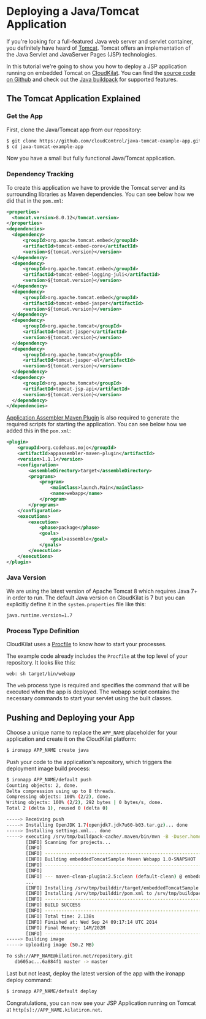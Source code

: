 # Deploying a Java/Tomcat Application

If you're looking for a full-featured Java web server and servlet container,
you definitely have heard of [Tomcat]. Tomcat offers an implementation of the
Java Servlet and JavaServer Pages (JSP) technologies.

In this tutorial we're going to show you how to deploy a JSP application running on embedded Tomcat on
[CloudKilat]. You can find the [source code on Github](https://github.com/cloudControl/java-tomcat-example-app)
and check out the [Java buildpack] for supported features.


## The Tomcat Application Explained
### Get the App
First, clone the Java/Tomcat app from our repository:

~~~bash
$ git clone https://github.com/cloudControl/java-tomcat-example-app.git
$ cd java-tomcat-example-app
~~~

Now you have a small but fully functional Java/Tomcat application.


### Dependency Tracking

To create this application we have to provide the Tomcat server and its
surrounding libraries as Maven dependencies. You can see below how we did that in the `pom.xml`:
~~~xml
<properties>
  <tomcat.version>8.0.12</tomcat.version>
</properties>
<dependencies>
  <dependency>
      <groupId>org.apache.tomcat.embed</groupId>
      <artifactId>tomcat-embed-core</artifactId>
      <version>${tomcat.version}</version>
  </dependency>
  <dependency>
      <groupId>org.apache.tomcat.embed</groupId>
      <artifactId>tomcat-embed-logging-juli</artifactId>
      <version>${tomcat.version}</version>
  </dependency>
  <dependency>
      <groupId>org.apache.tomcat.embed</groupId>
      <artifactId>tomcat-embed-jasper</artifactId>
      <version>${tomcat.version}</version>
  </dependency>
  <dependency>
      <groupId>org.apache.tomcat</groupId>
      <artifactId>tomcat-jasper</artifactId>
      <version>${tomcat.version}</version>
  </dependency>
  <dependency>
      <groupId>org.apache.tomcat</groupId>
      <artifactId>tomcat-jasper-el</artifactId>
      <version>${tomcat.version}</version>
  </dependency>
  <dependency>
      <groupId>org.apache.tomcat</groupId>
      <artifactId>tomcat-jsp-api</artifactId>
      <version>${tomcat.version}</version>
  </dependency>
</dependencies>
~~~

[Application Assembler Maven Plugin] is also required to generate the required
scripts for starting the application. You can see below how we added this in
the `pom.xml`:
~~~xml
<plugin>
    <groupId>org.codehaus.mojo</groupId>
    <artifactId>appassembler-maven-plugin</artifactId>
    <version>1.1.1</version>
    <configuration>
        <assembleDirectory>target</assembleDirectory>
        <programs>
            <program>
                <mainClass>launch.Main</mainClass>
                <name>webapp</name>
            </program>
        </programs>
    </configuration>
    <executions>
        <execution>
            <phase>package</phase>
            <goals>
                <goal>assemble</goal>
            </goals>
        </execution>
    </executions>
</plugin>
~~~

### Java Version
We are using the latest version of Apache Tomcat 8 which requires Java 7+ in
order to run. The default Java version on CloudKilat is 7 but you can
explicitly define it in the `system.properties` file like this:
~~~
java.runtime.version=1.7
~~~

### Process Type Definition
CloudKilat uses a [Procfile] to know how to start your processes.

The example code already includes the `Procfile` at the top level of your
repository. It looks like this:
~~~
web: sh target/bin/webapp
~~~

The `web` process type is required and specifies the command that will be
executed when the app is deployed.  The webapp script contains the necessary
commands to start your servlet using the built classes.

## Pushing and Deploying your App
Choose a unique name to replace the `APP_NAME` placeholder for your application
and create it on the CloudKilat platform:
~~~bash
$ ironapp APP_NAME create java
~~~

Push your code to the application's repository, which triggers the deployment image build process:
~~~bash
$ ironapp APP_NAME/default push
Counting objects: 2, done.
Delta compression using up to 8 threads.
Compressing objects: 100% (2/2), done.
Writing objects: 100% (2/2), 292 bytes | 0 bytes/s, done.
Total 2 (delta 1), reused 0 (delta 0)

-----> Receiving push
-----> Installing OpenJDK 1.7(openjdk7.jdk7u60-b03.tar.gz)... done
-----> Installing settings.xml... done
-----> executing /srv/tmp/buildpack-cache/.maven/bin/mvn -B -Duser.home=/srv/tmp/builddir -Dmaven.repo.local=/srv/tmp/buildpack-cache/.m2/repository -s /srv/tmp/buildpack-cache/.m2/settings.xml -DskipTests=true clean install
       [INFO] Scanning for projects...
       [INFO]
       [INFO] ------------------------------------------------------------------------
       [INFO] Building embeddedTomcatSample Maven Webapp 1.0-SNAPSHOT
       [INFO] ------------------------------------------------------------------------
       [INFO]
       [INFO] --- maven-clean-plugin:2.5:clean (default-clean) @ embeddedTomcatSample ---
       ...
       [INFO] Installing /srv/tmp/builddir/target/embeddedTomcatSample.jar to /srv/tmp/buildpack-cache/.m2/repository/com/ironcli/sample/embeddedTomcatSample/1.0-SNAPSHOT/embeddedTomcatSample-1.0-SNAPSHOT.jar
       [INFO] Installing /srv/tmp/builddir/pom.xml to /srv/tmp/buildpack-cache/.m2/repository/com/ironcli/sample/embeddedTomcatSample/1.0-SNAPSHOT/embeddedTomcatSample-1.0-SNAPSHOT.pom
       [INFO] ------------------------------------------------------------------------
       [INFO] BUILD SUCCESS
       [INFO] ------------------------------------------------------------------------
       [INFO] Total time: 2.138s
       [INFO] Finished at: Wed Sep 24 09:17:14 UTC 2014
       [INFO] Final Memory: 14M/202M
       [INFO] ------------------------------------------------------------------------
-----> Building image
-----> Uploading image (50.2 MB)

To ssh://APP_NAME@kilatiron.net/repository.git
   db605ac...6a884f1 master -> master
~~~

Last but not least, deploy the latest version of the app with the ironapp deploy command:

~~~bash
$ ironapp APP_NAME/default deploy
~~~

Congratulations, you can now see your JSP Application running on Tomcat at `http[s]://APP_NAME.kilatiron.net`.

[Tomcat]: https://tomcat.apache.org/
[CloudKilat]: https://www.cloudcontrol.com/
[Java buildpack]: https://github.com/cloudControl/buildpack-java
[CloudKilat-command-line-client]: /dev-center/platform-documentation#platform-access
[Git client]: http://git-scm.com/
[Application Assembler Maven Plugin]: http://mojo.codehaus.org/appassembler/appassembler-maven-plugin/
[Procfile]: https://www.cloudcontrol.com/dev-center/platform-documentation#buildpacks-and-the-procfile
